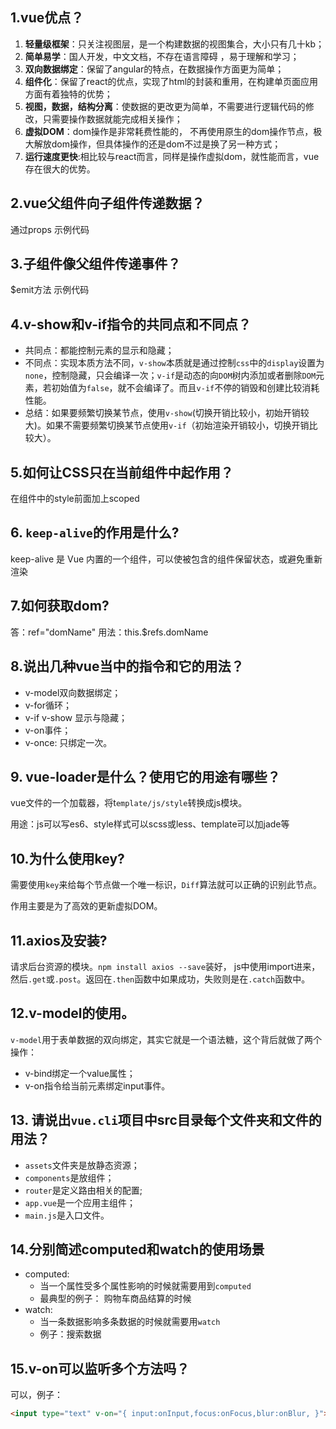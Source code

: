 ## 1.vue优点？
1. **轻量级框架**：只关注视图层，是一个构建数据的视图集合，大小只有几十kb；
2. **简单易学**：国人开发，中文文档，不存在语言障碍 ，易于理解和学习；
3. **双向数据绑定**：保留了angular的特点，在数据操作方面更为简单；
4. **组件化**：保留了react的优点，实现了html的封装和重用，在构建单页面应用方面有着独特的优势；
5. **视图，数据，结构分离**：使数据的更改更为简单，不需要进行逻辑代码的修改，只需要操作数据就能完成相关操作；
6. **虚拟DOM**：dom操作是非常耗费性能的， 不再使用原生的dom操作节点，极大解放dom操作，但具体操作的还是dom不过是换了另一种方式；
7. **运行速度更快**:相比较与react而言，同样是操作虚拟dom，就性能而言，vue存在很大的优势。


## 2.vue父组件向子组件传递数据？
通过props  示例代码
## 3.子组件像父组件传递事件？
$emit方法  示例代码

## 4.v-show和v-if指令的共同点和不同点？

- 共同点：都能控制元素的显示和隐藏；
- 不同点：实现本质方法不同，`v-show`本质就是通过控制`css`中的`display`设置为`none`，控制隐藏，只会编译一次；`v-if`是动态的向`DOM`树内添加或者删除`DOM`元素，若初始值为`false`，就不会编译了。而且`v-if`不停的销毁和创建比较消耗性能。
- 总结：如果要频繁切换某节点，使用`v-show`(切换开销比较小，初始开销较大)。如果不需要频繁切换某节点使用`v-if`（初始渲染开销较小，切换开销比较大）。
## 5.如何让CSS只在当前组件中起作用？
在组件中的style前面加上scoped

## 6. `keep-alive`的作用是什么?
keep-alive 是 Vue 内置的一个组件，可以使被包含的组件保留状态，或避免重新渲染

## 7.如何获取dom?
答：ref="domName" 用法：this.$refs.domName

## 8.说出几种vue当中的指令和它的用法？
- v-model双向数据绑定；
- v-for循环；
- v-if v-show 显示与隐藏；
- v-on事件；
- v-once: 只绑定一次。

## 9. vue-loader是什么？使用它的用途有哪些？
vue文件的一个加载器，将t`emplate/js/style`转换成js模块。

用途：js可以写es6、style样式可以scss或less、template可以加jade等

## 10.为什么使用key?
需要使用`key`来给每个节点做一个唯一标识，`Diff`算法就可以正确的识别此节点。

作用主要是为了高效的更新虚拟DOM。

## 11.axios及安装?
请求后台资源的模块。`npm install axios --save`装好，
js中使用import进来，然后`.get`或`.post`。返回在`.then`函数中如果成功，失败则是在`.catch`函数中。
## 12.v-model的使用。

`v-model`用于表单数据的双向绑定，其实它就是一个语法糖，这个背后就做了两个操作：
  - v-bind绑定一个value属性；
  - v-on指令给当前元素绑定input事件。
  
## 13. 请说出`vue.cli`项目中src目录每个文件夹和文件的用法？
- `assets`文件夹是放静态资源；
- `components`是放组件；
- `router`是定义路由相关的配置; 
- `app.vue`是一个应用主组件；
- `main.js`是入口文件。

## 14.分别简述computed和watch的使用场景
- computed:
  - 当一个属性受多个属性影响的时候就需要用到`computed`
  - 最典型的例子： 购物车商品结算的时候
- watch:
  - 当一条数据影响多条数据的时候就需要用`watch`
  - 例子：搜索数据
## 15.v-on可以监听多个方法吗？
可以，例子：
```html
<input type="text" v-on="{ input:onInput,focus:onFocus,blur:onBlur, }">
```